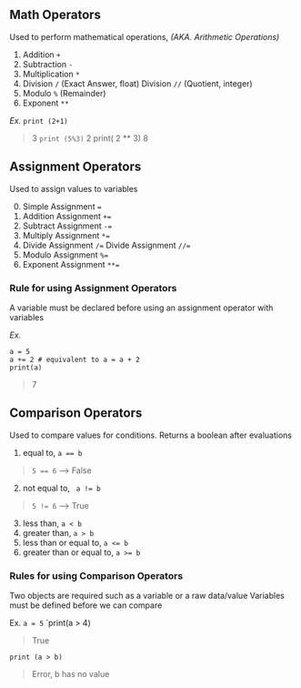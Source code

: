 ## Math Operators
Used to perform mathematical operations, _(AKA. Arithmetic Operations)_

1. Addition `+`
2. Subtraction `-`
3. Multiplication `*`
4. Division `/` (Exact Answer, float)
   Division `//` (Quotient, integer)
5. Modulo `%` (Remainder)
6. Exponent `**`

*Ex.*
`print (2+1)`
 >3
`print (5%3)`
 >2
print( 2 ** 3)
 >8

## Assignment Operators
Used to assign values to variables

0. Simple Assignment `=`
1. Addition Assignment `+=`
2. Subtract Assignment `-=` 
3. Multiply Assignment `*=`
4. Divide Assignment `/=`
   Divide Assignment `//=`
5. Modulo Assignment `%=`
6. Exponent Assignment `**=`

### Rule for using Assignment Operators 
A variable must be declared before using an assignment operator with variables

*Ex.*
```
a = 5
a += 2 # equivalent to a = a + 2
print(a)
```
 >7

## Comparison Operators

Used to compare values for conditions. Returns a boolean after evaluations

1. equal to, `a == b`
> ` 5 == 6 ` --> False
2. not equal to, ` a != b`
> ` 5 != 6 ` --> True

3. less than, `a < b`
4. greater than, `a > b`
5. less than or equal to, `a <= b`
6. greater than or equal to, `a >= b`

### Rules for using Comparison Operators

Two objects are required such as a variable or a raw data/value
Variables must be defined before we can compare

Ex. 
`a = 5`
`print(a > 4)
> True

`print (a > b)`
> Error, b has no value
